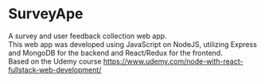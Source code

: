 # SurveyApe
A survey and user feedback collection web app.<br />
This web app was developed using JavaScript on NodeJS, utilizing Express and MongoDB for the backend and React/Redux for the frontend.<br />
Based on the Udemy course https://www.udemy.com/node-with-react-fullstack-web-development/
